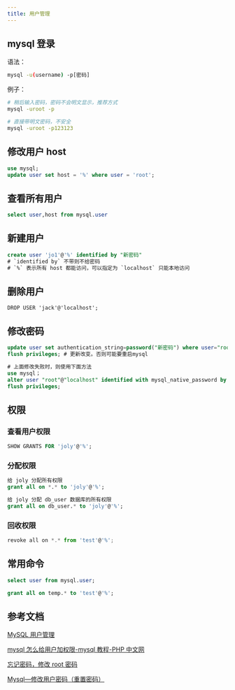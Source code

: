 ```yaml
---
title: 用户管理
---
```


## mysql 登录

语法：

```sh
mysql -u(username) -p[密码]
```

例子：

```sh
# 稍后输入密码，密码不会明文显示，推荐方式
mysql -uroot -p

# 直接带明文密码，不安全
mysql -uroot -p123123
```

## 修改用户 host

```sql
use mysql;
update user set host = '%' where user = 'root';
```

## 查看所有用户

```sql
select user,host from mysql.user
```

## 新建用户

```sql
create user 'jo1'@'%' identified by "新密码"
# `identified by` 不带则不给密码
# `%` 表示所有 host 都能访问，可以指定为 `localhost` 只能本地访问
```

## 删除用户

```
DROP USER 'jack'@'localhost';
```

## 修改密码

```sql
update user set authentication_string=password("新密码") where user="root";
flush privileges; # 更新改变。否则可能要重启mysql

# 上面修改失败时，则使用下面方法
use mysql；
alter user "root"@"localhost" identified with mysql_native_password by "新密码";
flush privileges;
```

## 权限

### 查看用户权限

```sql
SHOW GRANTS FOR 'joly'@'%';
```

### 分配权限

```sql
给 joly 分配所有权限
grant all on *.* to 'joly'@'%';

给 joly 分配 db_user 数据库的所有权限
grant all on db_user.* to 'joly'@'%';
```

### 回收权限

```js
revoke all on *.* from 'test'@'%';
```

## 常用命令

```sql
select user from mysql.user;

grant all on temp.* to 'test'@'%';
```

## 参考文档

[MySQL 用户管理](http://c.biancheng.net/mysql/100)

[mysql 怎么给用户加权限-mysql 教程-PHP 中文网](https://www.php.cn/mysql-tutorials-460350.html)

[忘记密码，修改 root 密码](https://www.jb51.net/article/203517.htm)

[Mysql—修改用户密码（重置密码）](https://www.cnblogs.com/liuhaidon/archive/2019/10/31/11772879.html)
